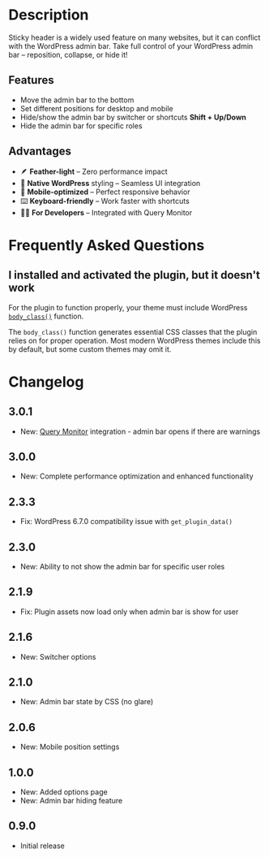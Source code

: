 # Description

Sticky header is a widely used feature on many websites, but it can conflict with the WordPress admin bar. Take full control of your WordPress admin bar – reposition, collapse, or hide it!

## Features

* Move the admin bar to the bottom
* Set different positions for desktop and mobile
* Hide/show the admin bar by switcher or shortcuts **Shift + Up/Down**
* Hide the admin bar for specific roles

## Advantages

* 🪶 **Feather-light** – Zero performance impact
* 🎨 **Native WordPress** styling – Seamless UI integration
* 📱 **Mobile-optimized** – Perfect responsive behavior
* ⌨️ **Keyboard-friendly** – Work faster with shortcuts
* 🧑‍💻 **For Developers** – Integrated with Query Monitor

# Frequently Asked Questions

## I installed and activated the plugin, but it doesn't work

For the plugin to function properly, your theme must include WordPress [`body_class()`](https://developer.wordpress.org/reference/functions/body_class/) function.

The `body_class()` function generates essential CSS classes that the plugin relies on for proper operation. Most modern WordPress themes include this by default, but some custom themes may omit it.

# Changelog

## 3.0.1
* New: [Query Monitor](https://wordpress.org/plugins/query-monitor/) integration - admin bar opens if there are warnings

## 3.0.0
* New: Complete performance optimization and enhanced functionality

## 2.3.3
* Fix: WordPress 6.7.0 compatibility issue with `get_plugin_data()`

## 2.3.0
* New: Ability to not show the admin bar for specific user roles

## 2.1.9
* Fix: Plugin assets now load only when admin bar is show for user

## 2.1.6
* New: Switcher options

## 2.1.0
* New: Admin bar state by CSS (no glare)

## 2.0.6
* New: Mobile position settings

## 1.0.0
* New: Added options page
* New: Admin bar hiding feature

## 0.9.0
* Initial release